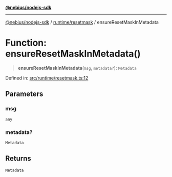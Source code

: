 [**@nebius/nodejs-sdk**](../../../README.md)

---

[@nebius/nodejs-sdk](../../../README.md) / [runtime/resetmask](../README.md) / ensureResetMaskInMetadata

# Function: ensureResetMaskInMetadata()

> **ensureResetMaskInMetadata**(`msg`, `metadata?`): `Metadata`

Defined in: [src/runtime/resetmask.ts:12](https://github.com/nebius/nodejs-sdk/blob/a37d220b2851e3bf0d396cb03828d544f584df45/src/runtime/resetmask.ts#L12)

## Parameters

### msg

`any`

### metadata?

`Metadata`

## Returns

`Metadata`
